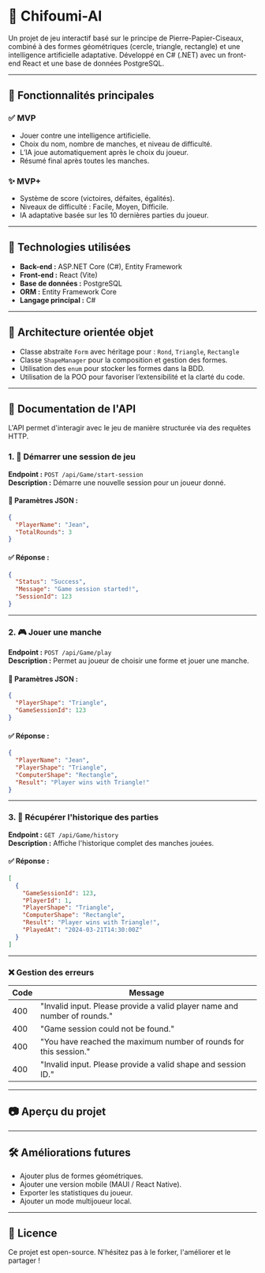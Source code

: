 # 🧠 Chifoumi-AI

Un projet de jeu interactif basé sur le principe de Pierre-Papier-Ciseaux, combiné à des formes géométriques (cercle, triangle, rectangle) et une intelligence artificielle adaptative. Développé en C# (.NET) avec un front-end React et une base de données PostgreSQL.

---

## 🚀 Fonctionnalités principales

### ✅ MVP
- Jouer contre une intelligence artificielle.
- Choix du nom, nombre de manches, et niveau de difficulté.
- L’IA joue automatiquement après le choix du joueur.
- Résumé final après toutes les manches.

### ✨ MVP+
- Système de score (victoires, défaites, égalités).
- Niveaux de difficulté : Facile, Moyen, Difficile.
- IA adaptative basée sur les 10 dernières parties du joueur.

---

## 🧰 Technologies utilisées
- **Back-end :** ASP.NET Core (C#), Entity Framework
- **Front-end :** React (Vite)
- **Base de données :** PostgreSQL
- **ORM :** Entity Framework Core
- **Langage principal :** C#

---

## 🧱 Architecture orientée objet
- Classe abstraite `Form` avec héritage pour : `Rond`, `Triangle`, `Rectangle`
- Classe `ShapeManager` pour la composition et gestion des formes.
- Utilisation des `enum` pour stocker les formes dans la BDD.
- Utilisation de la POO pour favoriser l’extensibilité et la clarté du code.

---

## 📡 Documentation de l'API

L'API permet d'interagir avec le jeu de manière structurée via des requêtes HTTP.

### 1. 🔄 Démarrer une session de jeu

**Endpoint :** `POST /api/Game/start-session`  
**Description :** Démarre une nouvelle session pour un joueur donné.

#### 🧾 Paramètres JSON :
```json
{
  "PlayerName": "Jean",
  "TotalRounds": 3
}
```

#### ✅ Réponse :
```json
{
  "Status": "Success",
  "Message": "Game session started!",
  "SessionId": 123
}
```

---

### 2. 🎮 Jouer une manche

**Endpoint :** `POST /api/Game/play`  
**Description :** Permet au joueur de choisir une forme et jouer une manche.

#### 🧾 Paramètres JSON :
```json
{
  "PlayerShape": "Triangle",
  "GameSessionId": 123
}
```

#### ✅ Réponse :
```json
{
  "PlayerName": "Jean",
  "PlayerShape": "Triangle",
  "ComputerShape": "Rectangle",
  "Result": "Player wins with Triangle!"
}
```

---

### 3. 📜 Récupérer l'historique des parties

**Endpoint :** `GET /api/Game/history`  
**Description :** Affiche l'historique complet des manches jouées.

#### ✅ Réponse :
```json
[
  {
    "GameSessionId": 123,
    "PlayerId": 1,
    "PlayerShape": "Triangle",
    "ComputerShape": "Rectangle",
    "Result": "Player wins with Triangle!",
    "PlayedAt": "2024-03-21T14:30:00Z"
  }
]
```

---

### ❌ Gestion des erreurs

| Code | Message |
|------|---------|
| 400  | "Invalid input. Please provide a valid player name and number of rounds." |
| 400  | "Game session could not be found." |
| 400  | "You have reached the maximum number of rounds for this session." |
| 400  | "Invalid input. Please provide a valid shape and session ID." |

---

## 📷 Aperçu du projet


---

## 🛠️ Améliorations futures
- Ajouter plus de formes géométriques.
- Ajouter une version mobile (MAUI / React Native).
- Exporter les statistiques du joueur.
- Ajouter un mode multijoueur local.

---

## 📄 Licence

Ce projet est open-source. N'hésitez pas à le forker, l'améliorer et le partager !

